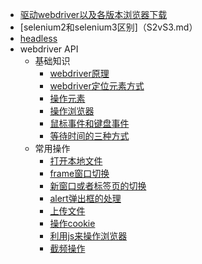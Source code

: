 ﻿* [驱动webdriver以及各版本浏览器下载](webdriver.md)
* [selenium2和selenium3区别]（S2vS3.md）
* [headless](headless.md)
* webdriver API
  * 基础知识
    * [webdriver原理](principleOfWebdriver.md)
    * [webdriver定位元素方式](locateForWD.md)
    * [操作元素](controlElement.md)
    * [操作浏览器](controlBrowser.md)
    * [鼠标事件和键盘事件](mouseNkeyboardEvent.md)
    * [等待时间的三种方式](waitTime.md)
  * 常用操作
    * [打开本地文件](openLocalFile.md)
    * [frame窗口切换](switchToframe.md)
    * [新窗口或者标签页的切换](switchToWindow.md)
    * [alert弹出框的处理](switchToAlert.md)
    * [上传文件](uploadFiles.md)
    * [操作cookie](operateCookie.md)
    * [利用js来操作浏览器](execute_script.md)
    * [截频操作](screenshot.md)